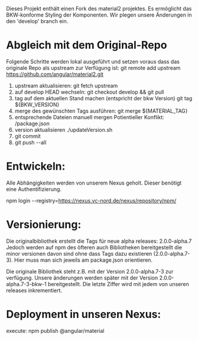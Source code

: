 Dieses Projekt enthält einen Fork des material2 projektes. Es ermöglicht das BKW-konforme Styling der Komponenten.
Wir plegen unsere Änderungen in den 'develop' branch ein.

# Abgleich mit dem Original-Repo
Folgende Schritte werden lokal ausgeführt und setzen voraus dass das originale Repo als upstream zur Verfügung ist:
    git remote add upstream https://github.com/angular/material2.git

1. upstream aktualisieren:
     git fetch upstream
2. auf develop HEAD wechseln:
     git checkout develop && git pull
3. tag auf dem aktuellen Stand machen (entspricht der bkw Version)
     git tag ${BKW_VERSION}
3. merge des gewünschten Tags ausführen:
     git merge ${MATERIAL_TAG}
4. entsprechende Dateien manuell mergen
     Potientieller Konflikt: /package.json 
5. version aktualisieren
     ./updateVersion.sh
6. git commit
7. git push --all

# Entwickeln:

Alle Abhängigkeiten werden von unserem Nexus geholt. Dieser benötigt eine Authentifizierung.

   npm login --registry=https://nexus.vc-nord.de/nexus/repository/npm/
   

# Versionierung:

Die originalbibliothek erstellt die Tags für neue alpha releases: 2.0.0-alpha.7
Jedoch werden auf npm des öfteren auch Bibliotheken bereitgestellt die minor versionen davon sind ohne dass Tags dazu existieren (2.0.0-alpha.7-3). 
Hier muss man sich jeweils am package.json orientieren.

Die originale Bibliothek steht z.B. mit der Version 2.0.0-alpha.7-3 zur verfügung.
Unsere änderungen werden später mit der Version 2.0.0-alpha.7-3-bkw-1 bereitgestellt.
Die letzte Ziffer wird mit jedem von unseren releases inkrementiert.

	  
# Deployment in unseren Nexus:

execute:
npm publish @angular/material
